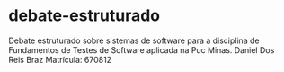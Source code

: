 # debate-estruturado

Debate estruturado sobre sistemas de software para a disciplina de Fundamentos de Testes de Software aplicada na Puc Minas.
Daniel Dos Reis Braz
Matrícula: 670812
